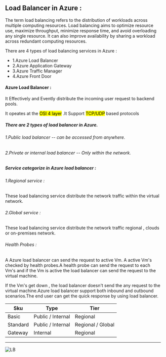 ## Load Balancer in Azure :

The term load balancing refers to the distribution of workloads across multiple computing resources. Load balancing aims to optimize resource use, maximize throughput, minimize response time, and avoid overloading any single resource. It can also improve availability by sharing a workload across redundant computing resources.

There are 4 types of load balancing services in Azure :
- 1.Azure Load Balancer
- 2.Azure Application Gateway
- 3.Azure Traffic Manager
- 4.Azure Front Door

#### Azure Load Balancer :
It Effectively and Evently distribute the incoming user request to backend pools.

It opeates at the <mark>OSI 4 layer</mark> .It Support <mark>TCP/UDP</mark> based protocols

##### There are 2 types of load balancer in Azure.
###### 1.Public load balancer -- can be accessed from anywhere.
###### 2.Private or internal load balancer -- Only within the network.

##### Service categorize in Azure load balancer : 
###### 1.Regional service : 
These load balancing service distribute the network traffic within the virtual network.
###### 2.Global service : 
These load balancing service distribute the network traffic regional , clouds or on-premises network.

###### Health Probes :
A Azure load balancer can send the request to active Vm. A active Vm's checked by health probes.A health probe can send the request to each Vm's and if the Vm is active the load balancer can send the request to the virtual machine.

 If the Vm's get down , the load balancer doesn't send the any request to the virtual machine.Azure load balancer support both inbound and outbound scenarios.The end user can get the quick response by using load balancer.

| Sku | Type | Tier |
|----------|----------|----------|
| Basic | Public / Internal | Regional |
| Standard | Public / Internal | Regional / Global |
| Gateway | Internal | Regional |

 ---

![LB](https://github.com/user-attachments/assets/fe9d851b-f96c-4420-970e-c98b9cd65672)